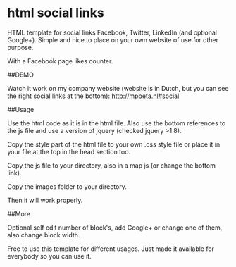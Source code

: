 # html social links
HTML template for social links Facebook, Twitter, LinkedIn (and optional Google+). Simple and nice to place on your own website of use for other purpose.

With a Facebook page likes counter.

##DEMO

Watch it work on my company website (website is in Dutch, but you can see the right social links at the bottom):
http://mpbeta.nl#social

##Usage

Use the html code as it is in the html file. Also use the bottom references to the js file and use a version of jquery (checked jquery >1.8).

Copy the style part of the html file to your own .css style file or place it in your file at the top in the head section too.

Copy the js file to your directory, also in a map js (or change the bottom link).

Copy the images folder to your directory.

Then it will work properly.

##More

Optional self edit number of block's, add Google+ or change one of them, also change block width.

Free to use this template for different usages. Just made it available for everybody so you can use it.